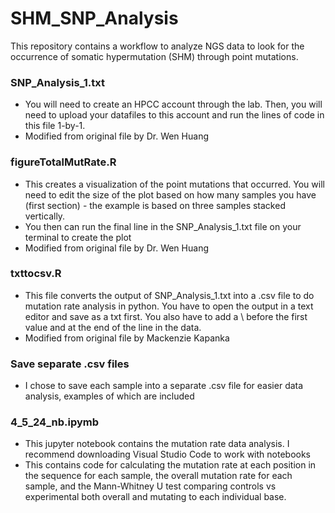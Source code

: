 # SHM_SNP_Analysis
This repository contains a workflow to analyze NGS data to look for the occurrence of somatic hypermutation (SHM) through point mutations.

### SNP_Analysis_1.txt
- You will need to create an HPCC account through the lab. Then, you will need to upload your datafiles to this account and run the lines of code in this file 1-by-1.
- Modified from original file by Dr. Wen Huang

### figureTotalMutRate.R
- This creates a visualization of the point mutations that occurred. You will need to edit the size of the plot based on how many samples you have (first section) - the example is based on three samples stacked vertically. 
- You then can run the final line in the SNP_Analysis_1.txt file on your terminal to create the plot
- Modified from original file by Dr. Wen Huang

### txttocsv.R
- This file converts the output of SNP_Analysis_1.txt into a .csv file to do mutation rate analysis in python. You have to open the output in a text editor and save as a txt first. You also have to add a \ before the first value and at the end of the line in the data.
- Modified from original file by Mackenzie Kapanka

### Save separate .csv files
- I chose to save each sample into a separate .csv file for easier data analysis, examples of which are included 

### 4_5_24_nb.ipymb
- This jupyter notebook contains the mutation rate data analysis. I recommend downloading Visual Studio Code to work with notebooks
- This contains code for calculating the mutation rate at each position in the sequence for each sample, the overall mutation rate for each sample, and  the Mann-Whitney U test comparing controls vs experimental both overall and mutating to each individual base.
